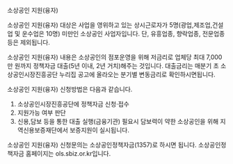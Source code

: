 소상공인 지원(융자)

소상공인 지원(융자) 대상은 사업을 영위하고 있는 상시근로자가 5명(광업,제조업,건설업 및 운수업은 10명) 미만인 소상공인 사업자입니다. 단, 유흥업종, 향락업종, 전문업종 등은 제외됩니다. 

소상공인 지원(융자) 내용은 소상공인의 점포운영을 위해 저금리로 업체당 최대 7,000만 원까지 정책자금 대출(5년 이내, 2년 거치)해주는 것입니다. 대출금리는 매분기 초 소상공인시장진흥공단 누리집 공고에 올라오는 분기별 변동금리로 확인하시면됩니다.

소상공인 지원(융자) 신청방법은 다음과 같습니다.
1. 소상공인시장진흥공단에 정책자금 신청·접수
2. 지원가능 여부 판단
3. 신용,담보 등을 통한 대출 실행(금융기관)
필요시 담보력이 약한 소상공인을 위해 지역신용보증재단에서 보증지원이 실시됩니다.

소상공인 지원(융자) 신청문의는 소상공인정책자금(1357)로 하시면 됩니다.
소상공인정책자금 홈페이지는 ols.sbiz.or.kr입니다.